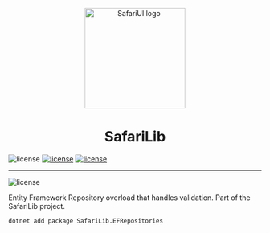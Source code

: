 <!-- markdownlint-disable-next-line -->
<p align="center">
    <img width="200" src="https://raw.githubusercontent.com/SafariLib/.github/main/assets/logo.png" alt="SafariUI logo">
</p>
<h1 align="center">SafariLib</h1>

![license](https://img.shields.io/badge/SafariLib-yellow.svg)
[![license](https://img.shields.io/badge/license-MIT-blue.svg)](./LICENSE)
[![license](https://img.shields.io/badge/.net_8.0-blue.svg)](./LICENSE)

---
![license](https://img.shields.io/badge/EFRepositories-0.1.1-yellow.svg)

Entity Framework Repository overload that handles validation. Part of the SafariLib project.
```bash
dotnet add package SafariLib.EFRepositories
```
